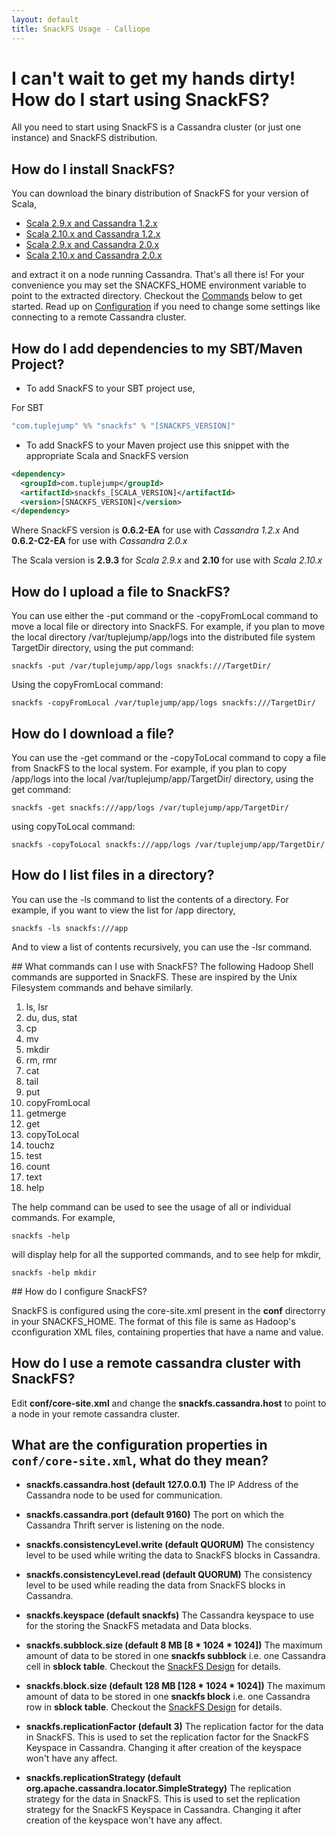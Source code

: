 ```yaml
---
layout: default
title: SnackFS Usage - Calliope
---
```


# I can't wait to get my hands dirty! How do I start using SnackFS?

All you need to start using SnackFS is a Cassandra cluster (or just one instance) and SnackFS distribution.

## How do I install SnackFS?

You can download the binary distribution of SnackFS for your version of Scala,

* [Scala 2.9.x and Cassandra 1.2.x](http://bit.ly/1kZGAEL)
* [Scala 2.10.x and Cassandra 1.2.x](http://bit.ly/1f6AvRH)
* [Scala 2.9.x and Cassandra 2.0.x](http://bit.ly/1nbJiZ2)
* [Scala 2.10.x and Cassandra 2.0.x](http://bit.ly/1f6BjGj)

and extract it on a node running Cassandra. That's all there is! For your convenience you may set the SNACKFS_HOME environment variable to point to the extracted directory. Checkout the [Commands](#snfscmd) below to get started. Read up on [Configuration](#snfsconfig) if you need to change some settings like connecting to a remote Cassandra cluster.

## How do I add dependencies to my SBT/Maven Project?

* To add SnackFS to your SBT project use,

For SBT
```scala
"com.tuplejump" %% "snackfs" % "[SNACKFS_VERSION]"
```

* To add SnackFS to your Maven project use this snippet with the appropriate Scala and SnackFS version

```xml
<dependency>
  <groupId>com.tuplejump</groupId>
  <artifactId>snackfs_[SCALA_VERSION]</artifactId>
  <version>[SNACKFS_VERSION]</version>
</dependency>
```

Where SnackFS version is **0.6.2-EA** for use with *Cassandra 1.2.x*
And **0.6.2-C2-EA** for use with *Cassandra 2.0.x*

The Scala version is **2.9.3** for *Scala 2.9.x* and **2.10** for use with *Scala 2.10.x*


## How do I upload a file to SnackFS?

You can use either the -put command or the -copyFromLocal command to move
a local file or directory into SnackFS. For example, if you plan to move the
local directory /var/tuplejump/app/logs into the distributed file system
TargetDir directory,
using the put command:

```
snackfs -put /var/tuplejump/app/logs snackfs:///TargetDir/
```

Using the copyFromLocal command:

```
snackfs -copyFromLocal /var/tuplejump/app/logs snackfs:///TargetDir/
```

## How do I download a file?
You can use the -get command or the -copyToLocal command to copy a file from
SnackFS to the local system. For example, if you plan to copy /app/logs into
the local /var/tuplejump/app/TargetDir/ directory,
using the get command:

```
snackfs -get snackfs:///app/logs /var/tuplejump/app/TargetDir/
```

using copyToLocal command:

```
snackfs -copyToLocal snackfs:///app/logs /var/tuplejump/app/TargetDir/
```

## How do I list files in a directory?
You can use the -ls command to list the contents of a directory. For example,
if you want to view the list for /app directory,

```
snackfs -ls snackfs:///app
```

And to view a list of contents recursively, you can use the -lsr command.

##<a name="snfscmd"></a> What commands can I use with SnackFS?
The following Hadoop Shell commands are supported in SnackFS. These are inspired by the Unix Filesystem commands and behave similarly.

1. ls, lsr
2. du, dus, stat
3. cp
4. mv
5. mkdir
6. rm, rmr
7. cat
8. tail
9. put
10. copyFromLocal
11. getmerge
12. get
13. copyToLocal
14. touchz
15. test
16. count
17. text
18. help

The help command can be used to see the usage of all or individual commands. For example,

```
snackfs -help
```

will display help for all the supported commands, and to see help for mkdir,

```
snackfs -help mkdir
```

##<a name="snfsconfig"></a> How do I configure SnackFS?

SnackFS is configured using the core-site.xml present in the **conf** directorry in your SNACKFS_HOME. The format of this file is same as Hadoop's cconfiguration XML files, containing properties that have a name and value.

## How do I use a remote cassandra cluster with SnackFS?

Edit **conf/core-site.xml** and change the **snackfs.cassandra.host** to point to a node in your remote cassandra cluster.

## What are the configuration properties in ```conf/core-site.xml```, what do they mean?

* **snackfs.cassandra.host (default 127.0.0.1)**
The IP Address of the Cassandra node to be used for communication.

* **snackfs.cassandra.port (default 9160)**
The port on which the Cassandra Thrift server is listening on the node.

* **snackfs.consistencyLevel.write (default QUORUM)**
The consistency level to be used while writing the data to SnackFS blocks in Cassandra.

* **snackfs.consistencyLevel.read (default QUORUM)**
The consistency level to be used while reading the data from SnackFS blocks in Cassandra.

* **snackfs.keyspace (default snackfs)**
The Cassandra keyspace to use for the storing the SnackFS metadata and Data blocks.

* **snackfs.subblock.size (default 8 MB [8 * 1024 * 1024])**
The maximum amount of data to be stored in one **snackfs subblock** i.e. one Cassandra cell in **sblock table**.  Checkout the [SnackFS Design](snackfs-design.html) for details.

* **snackfs.block.size (default 128 MB [128 * 1024 * 1024])**
The maximum amount of data to be stored in one **snackfs block** i.e. one Cassandra row in **sblock table**.  Checkout the [SnackFS Design](snackfs-design.html) for details.

* **snackfs.replicationFactor (default 3)**
The replication factor for the data in SnackFS. This is used to set the replication factor for the SnackFS Keyspace in Cassandra. Changing it after creation of the keyspace won't have any affect.

* **snackfs.replicationStrategy (default org.apache.cassandra.locator.SimpleStrategy)**
The replication strategy for the data in SnackFS. This is used to set the replication strategy for the SnackFS Keyspace in Cassandra. Changing it after creation of the keyspace won't have any affect.
